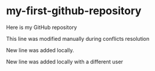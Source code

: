 # my-first-github-repository
Here is my GitHub repository

This line was modified manually during conflicts resolution

New line was added locally.

New line was added locally with a different user